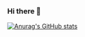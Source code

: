 ### Hi there 👋
[![Anurag's GitHub stats](https://github-readme-stats.vercel.app/api?username=jayneelvanmali)](https://github.com/jayneelvanmali/github-readme-stats)
<!--
**jayneelvanmali/jayneelvanmali** is a ✨ _special_ ✨ repository because its `README.md` (this file) appears on your GitHub profile.

Here are some ideas to get you started:

- 🔭 I’m currently working on ...
- 🌱 I’m currently learning ...
- 👯 I’m looking to collaborate on ...
- 🤔 I’m looking for help with ...
- 💬 Ask me about ...
- 📫 How to reach me: ...
- 😄 Pronouns: ...
- ⚡ Fun fact: ...
-->
